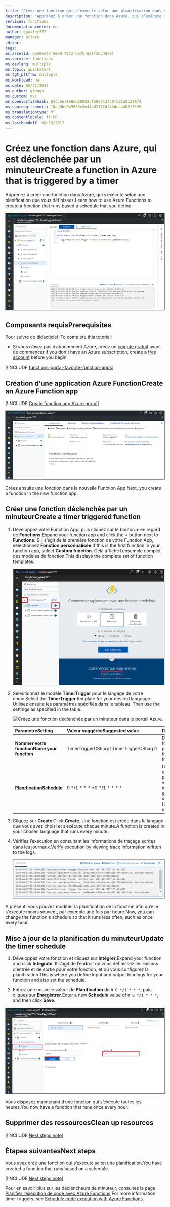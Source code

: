 ```yaml
---
title: "Créez une fonction qui s’exécute selon une planification dans Azure | Microsoft Docs"
description: "Apprenez à créer une fonction dans Azure, qui s’exécute selon une planification que vous définissez."
services: functions
documentationcenter: na
author: ggailey777
manager: erikre
editor: 
tags: 
ms.assetid: ba50ee47-58e0-4972-b67b-828f2dc48701
ms.service: functions
ms.devlang: multiple
ms.topic: quickstart
ms.tgt_pltfrm: multiple
ms.workload: na
ms.date: 05/31/2017
ms.author: glenga
ms.custom: mvc
ms.openlocfilehash: 03cc5e71e8eb20002cf58e713fc0fc92a9129874
ms.sourcegitcommit: 18ad9bc049589c8e44ed277f8f43dcaa483f3339
ms.translationtype: MT
ms.contentlocale: fr-FR
ms.lasthandoff: 08/29/2017
---
```

# <a name="create-a-function-in-azure-that-is-triggered-by-a-timer"></a><span data-ttu-id="1af77-103">Créez une fonction dans Azure, qui est déclenchée par un minuteur</span><span class="sxs-lookup"><span data-stu-id="1af77-103">Create a function in Azure that is triggered by a timer</span></span>

<span data-ttu-id="1af77-104">Apprenez à créer une fonction dans Azure, qui s’exécute selon une planification que vous définissez.</span><span class="sxs-lookup"><span data-stu-id="1af77-104">Learn how to use Azure Functions to create a function that runs based a schedule that you define.</span></span>

![Créer une Function App dans le Portail Azure](./media/functions-create-scheduled-function/function-app-in-portal-editor.png)

## <a name="prerequisites"></a><span data-ttu-id="1af77-106">Composants requis</span><span class="sxs-lookup"><span data-stu-id="1af77-106">Prerequisites</span></span>

<span data-ttu-id="1af77-107">Pour suivre ce didacticiel :</span><span class="sxs-lookup"><span data-stu-id="1af77-107">To complete this tutorial:</span></span>

+ <span data-ttu-id="1af77-108">Si vous n’avez pas d’abonnement Azure, créez un [compte gratuit](https://azure.microsoft.com/free/?WT.mc_id=A261C142F) avant de commencer.</span><span class="sxs-lookup"><span data-stu-id="1af77-108">If you don't have an Azure subscription, create a [free account](https://azure.microsoft.com/free/?WT.mc_id=A261C142F) before you begin.</span></span>

[!INCLUDE [functions-portal-favorite-function-apps](../../includes/functions-portal-favorite-function-apps.md)]

## <a name="create-an-azure-function-app"></a><span data-ttu-id="1af77-109">Création d’une application Azure Function</span><span class="sxs-lookup"><span data-stu-id="1af77-109">Create an Azure Function app</span></span>

[!INCLUDE [Create function app Azure portal](../../includes/functions-create-function-app-portal.md)]

![Function App créée avec succès.](./media/functions-create-first-azure-function/function-app-create-success.png)

<span data-ttu-id="1af77-111">Créez ensuite une fonction dans la nouvelle Function App.</span><span class="sxs-lookup"><span data-stu-id="1af77-111">Next, you create a function in the new function app.</span></span>

<a name="create-function"></a>

## <a name="create-a-timer-triggered-function"></a><span data-ttu-id="1af77-112">Créer une fonction déclenchée par un minuteur</span><span class="sxs-lookup"><span data-stu-id="1af77-112">Create a timer triggered function</span></span>

1. <span data-ttu-id="1af77-113">Développez votre Function App, puis cliquez sur le bouton **+** en regard de **Fonctions**.</span><span class="sxs-lookup"><span data-stu-id="1af77-113">Expand your function app and click the **+** button next to **Functions**.</span></span> <span data-ttu-id="1af77-114">S’il s’agit de la première fonction de votre Function App, sélectionnez **Fonction personnalisée**.</span><span class="sxs-lookup"><span data-stu-id="1af77-114">If this is the first function in your function app, select **Custom function**.</span></span> <span data-ttu-id="1af77-115">Cela affiche l’ensemble complet des modèles de fonction.</span><span class="sxs-lookup"><span data-stu-id="1af77-115">This displays the complete set of function templates.</span></span>

    ![Page de démarrage rapide des fonctions sur le portail Azure](./media/functions-create-scheduled-function/add-first-function.png)

2. <span data-ttu-id="1af77-117">Sélectionnez le modèle **TimerTrigger** pour le langage de votre choix.</span><span class="sxs-lookup"><span data-stu-id="1af77-117">Select the **TimerTrigger** template for your desired language.</span></span> <span data-ttu-id="1af77-118">Utilisez ensuite les paramètres spécifiés dans le tableau :</span><span class="sxs-lookup"><span data-stu-id="1af77-118">Then use the settings as specified in the table:</span></span>

    ![Créez une fonction déclenchée par un minuteur dans le portail Azure.](./media/functions-create-scheduled-function/functions-create-timer-trigger.png)

    | <span data-ttu-id="1af77-120">Paramètre</span><span class="sxs-lookup"><span data-stu-id="1af77-120">Setting</span></span> | <span data-ttu-id="1af77-121">Valeur suggérée</span><span class="sxs-lookup"><span data-stu-id="1af77-121">Suggested value</span></span> | <span data-ttu-id="1af77-122">Description</span><span class="sxs-lookup"><span data-stu-id="1af77-122">Description</span></span> |
    |---|---|---|
    | <span data-ttu-id="1af77-123">**Nommer votre fonction**</span><span class="sxs-lookup"><span data-stu-id="1af77-123">**Name your function**</span></span> | <span data-ttu-id="1af77-124">TimerTriggerCSharp1</span><span class="sxs-lookup"><span data-stu-id="1af77-124">TimerTriggerCSharp1</span></span> | <span data-ttu-id="1af77-125">Définit le nom de votre fonction déclenchée par minuteur.</span><span class="sxs-lookup"><span data-stu-id="1af77-125">Defines the name of your timer triggered function.</span></span> |
    | <span data-ttu-id="1af77-126">**[Planification](http://en.wikipedia.org/wiki/Cron#CRON_expression)**</span><span class="sxs-lookup"><span data-stu-id="1af77-126">**[Schedule](http://en.wikipedia.org/wiki/Cron#CRON_expression)**</span></span> | <span data-ttu-id="1af77-127">0 \*/1 \* \* \* \*</span><span class="sxs-lookup"><span data-stu-id="1af77-127">0 \*/1 \* \* \* \*</span></span> | <span data-ttu-id="1af77-128">Un champ de six [expressions CRON](http://en.wikipedia.org/wiki/Cron#CRON_expression) qui planifie l’exécution de votre fonction chaque minute.</span><span class="sxs-lookup"><span data-stu-id="1af77-128">A six field [CRON expression](http://en.wikipedia.org/wiki/Cron#CRON_expression) that schedules your function to run every minute.</span></span> |

2. <span data-ttu-id="1af77-129">Cliquez sur **Create**.</span><span class="sxs-lookup"><span data-stu-id="1af77-129">Click **Create**.</span></span> <span data-ttu-id="1af77-130">Une fonction est créée dans le langage que vous avez choisi et s’exécute chaque minute.</span><span class="sxs-lookup"><span data-stu-id="1af77-130">A function is created in your chosen language that runs every minute.</span></span>

3. <span data-ttu-id="1af77-131">Vérifiez l’exécution en consultant les informations de traçage écrites dans les journaux.</span><span class="sxs-lookup"><span data-stu-id="1af77-131">Verify execution by viewing trace information written to the logs.</span></span>

    ![Fonctions de visionneuse du journal dans le Portail Azure.](./media/functions-create-scheduled-function/functions-timer-trigger-view-logs2.png)

<span data-ttu-id="1af77-133">À présent, vous pouvez modifier la planification de la fonction afin qu’elle s’exécute moins souvent, par exemple une fois par heure.</span><span class="sxs-lookup"><span data-stu-id="1af77-133">Now, you can change the function's schedule so that it runs less often, such as once every hour.</span></span> 

## <a name="update-the-timer-schedule"></a><span data-ttu-id="1af77-134">Mise à jour de la planification du minuteur</span><span class="sxs-lookup"><span data-stu-id="1af77-134">Update the timer schedule</span></span>

1. <span data-ttu-id="1af77-135">Développez votre fonction et cliquez sur **Intégrer**.</span><span class="sxs-lookup"><span data-stu-id="1af77-135">Expand your function and click **Integrate**.</span></span> <span data-ttu-id="1af77-136">Il s’agit de l’endroit où vous définissez les liaisons d’entrée et de sortie pour votre fonction, et où vous configurez la planification.</span><span class="sxs-lookup"><span data-stu-id="1af77-136">This is where you define input and output bindings for your function and also set the schedule.</span></span> 

2. <span data-ttu-id="1af77-137">Entrez une nouvelle valeur de **Planification** de `0 0 */1 * * *`, puis cliquez sur **Enregistrer**.</span><span class="sxs-lookup"><span data-stu-id="1af77-137">Enter a new **Schedule** value of `0 0 */1 * * *`, and then click **Save**.</span></span>  

![Les fonctions mettent à jour la planification du minuteur dans le Portail Azure.](./media/functions-create-scheduled-function/functions-timer-trigger-change-schedule.png)

<span data-ttu-id="1af77-139">Vous disposez maintenant d’une fonction qui s’exécute toutes les heures.</span><span class="sxs-lookup"><span data-stu-id="1af77-139">You now have a function that runs once every hour.</span></span> 

## <a name="clean-up-resources"></a><span data-ttu-id="1af77-140">Supprimer des ressources</span><span class="sxs-lookup"><span data-stu-id="1af77-140">Clean up resources</span></span>

[!INCLUDE [Next steps note](../../includes/functions-quickstart-cleanup.md)]

## <a name="next-steps"></a><span data-ttu-id="1af77-141">Étapes suivantes</span><span class="sxs-lookup"><span data-stu-id="1af77-141">Next steps</span></span>

<span data-ttu-id="1af77-142">Vous avez créé une fonction qui s’exécute selon une planification.</span><span class="sxs-lookup"><span data-stu-id="1af77-142">You have created a function that runs based on a schedule.</span></span>

[!INCLUDE [Next steps note](../../includes/functions-quickstart-next-steps.md)]

<span data-ttu-id="1af77-143">Pour en savoir plus sur les déclencheurs de minuteur, consultez la page [Planifier l’exécution de code avec Azure Functions](functions-bindings-timer.md).</span><span class="sxs-lookup"><span data-stu-id="1af77-143">For more information timer triggers, see [Schedule code execution with Azure Functions](functions-bindings-timer.md).</span></span>